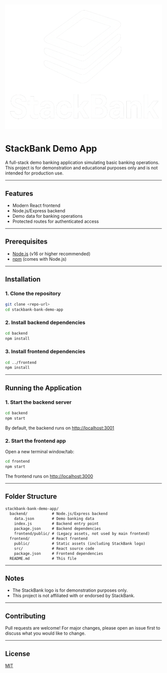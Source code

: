# <img src="frontend/public/StackBank.png" alt="StackBank Logo" width="600" height="400" />

# StackBank Demo App

A full-stack demo banking application simulating basic banking operations. This project is for demonstration and educational purposes only and is not intended for production use.

---

## Features
- Modern React frontend
- Node.js/Express backend
- Demo data for banking operations
- Protected routes for authenticated access

---

## Prerequisites
- [Node.js](https://nodejs.org/) (v16 or higher recommended)
- [npm](https://www.npmjs.com/) (comes with Node.js)

---

## Installation

### 1. Clone the repository
```bash
git clone <repo-url>
cd stackbank-bank-demo-app
```

### 2. Install backend dependencies
```bash
cd backend
npm install
```

### 3. Install frontend dependencies
```bash
cd ../frontend
npm install
```

---

## Running the Application

### 1. Start the backend server
```bash
cd backend
npm start
```
By default, the backend runs on [http://localhost:3001](http://localhost:3001)

### 2. Start the frontend app
Open a new terminal window/tab:
```bash
cd frontend
npm start
```
The frontend runs on [http://localhost:3000](http://localhost:3000)

---

## Folder Structure
```
stackbank-bank-demo-app/
  backend/           # Node.js/Express backend
    data.json        # Demo banking data
    index.js         # Backend entry point
    package.json     # Backend dependencies
    frontend/public/ # (Legacy assets, not used by main frontend)
  frontend/          # React frontend
    public/          # Static assets (including StackBank logo)
    src/             # React source code
    package.json     # Frontend dependencies
  README.md          # This file
```

---

## Notes
- The StackBank logo is for demonstration purposes only.
- This project is not affiliated with or endorsed by StackBank.

---

## Contributing
Pull requests are welcome! For major changes, please open an issue first to discuss what you would like to change.

---

## License
[MIT](LICENSE)
